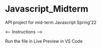 # Javascript_Midterm
 API project for mid-term Javascript Spring'22
 
<-- Instructions -->

Run the file in Live Preview in VS Code
